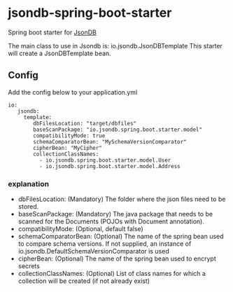 # jsondb-spring-boot-starter
Spring boot starter for [JsonDB](https://github.com/mwensveen-nl/jsondb-core/wiki)

The main class to use in Jsondb is: io.jsondb.JsonDBTemplate
This starter will create a JsonDBTemplate bean.

## Config
Add the config below to your application.yml
``` 
io:
   jsondb:
     template:
        dbFilesLocation: "target/dbfiles"
        baseScanPackage: "io.jsondb.spring.boot.starter.model"
        compatibilityMode: true
        schemaComparatorBean: "MySchemaVersionComparator"
        cipherBean: "MyCipher"
        collectionClassNames:
          - io.jsondb.spring.boot.starter.model.User
          - io.jsondb.spring.boot.starter.model.Address
```

### explanation
* dbFilesLocation: (Mandatory) The folder where the json files need to be stored.
* baseScanPackage: (Mandatory) The java package that needs to be scanned for the Documents (POJOs with Document annotation).
* compatibilityMode: (Optional, default false)
* schemaComparatorBean: (Optional) The name of the spring bean used to compare schema versions. If not supplied, an instance of io.jsondb.DefaultSchemaVersionComparator is used
* cipherBean: (Optional) The name of the spring bean used to encrypt secrets
* collectionClassNames: (Optional) List of class names for which a collection will be created (if not already exist)